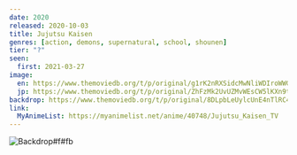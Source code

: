 ```yaml
---
date: 2020
released: 2020-10-03
title: Jujutsu Kaisen
genres: [action, demons, supernatural, school, shounen]
tier: "?"
seen:
  first: 2021-03-27
image:
  en: https://www.themoviedb.org/t/p/original/g1rK2nRXSidcMwNliWDIroWWGTn.jpg
  jp: https://www.themoviedb.org/t/p/original/ZhFzMk2UvUZMvWEsCW5lKXn9tN.jpg
backdrop: https://www.themoviedb.org/t/p/original/8DLpbLeUylcUnE4nTlRC4b6jzNz.jpg
link:
  MyAnimeList: https://myanimelist.net/anime/40748/Jujutsu_Kaisen_TV
---
```


![Backdrop#f#fb](https://www.themoviedb.org/t/p/original/lthkKBLe1rX6iThgVFg22O02sJw.jpg "Source: TMDB")
